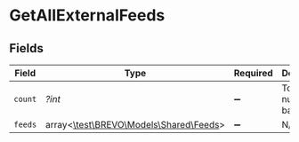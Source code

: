 # GetAllExternalFeeds


## Fields

| Field                                                                  | Type                                                                   | Required                                                               | Description                                                            |
| ---------------------------------------------------------------------- | ---------------------------------------------------------------------- | ---------------------------------------------------------------------- | ---------------------------------------------------------------------- |
| `count`                                                                | *?int*                                                                 | :heavy_minus_sign:                                                     | Total number of batches                                                |
| `feeds`                                                                | array<[\test\BREVO\Models\Shared\Feeds](../../Models/Shared/Feeds.md)> | :heavy_minus_sign:                                                     | N/A                                                                    |